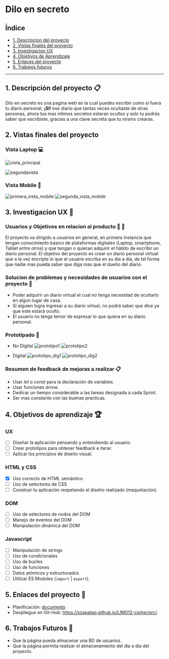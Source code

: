 # Dilo en secreto 

## Índice

* [1. Descripcion del proyecto](#1-Descripción-del-proyecto)
* [2. Vistas finales del proyecto](#2-Vistas-finales-del-proyecto)
* [3. Investigacion UX](#3-Investigación-UX)
* [4. Objetivos de Aprendizaje](#4-Objetivos-de-aprendizaje)
* [5. Enlaces del proyecto](#5-Enlaces-del-proyecto)
* [6. Trabajos futuros](#Trabajos-futuros)


***

## 1. Descripción del proyecto  :clipboard:

Dilo en secreto es una pagina web en la cual puedes escribir como si fuera tu diario personal, **¡SI!** ese diario que tantas veces ocultaste de otras personas, ahora tus mas intimos secretos estaran ocultos y solo tu podrás saber que escribiste, gracias a una clave secreta que tu mismx crearas. 

## 2. Vistas finales del proyecto

### Vista Laptop :computer:
![vista_principal](https://user-images.githubusercontent.com/55293526/75310025-c1181480-5820-11ea-9b13-3c144f09f091.png)

![segundavista](https://user-images.githubusercontent.com/55293526/75310134-0fc5ae80-5821-11ea-9d81-8bf7fafbb33b.png)

### Vista Mobile :iphone:
![primera_vista_mobile](https://user-images.githubusercontent.com/55293526/75310582-5b2c8c80-5822-11ea-84cd-b256cfd78f8f.png)
![segunda_vista_mobile](https://user-images.githubusercontent.com/55293526/75311884-2de1dd80-5826-11ea-807d-a3a11bacdd82.png)

## 3. Investigacion UX :paperclip:

### Usuarios y Objetivos en relacion al producto :woman: :man:

El proyecto va dirigido a usuarios en general, en primera instancia que tengan conocimiento basico de plataformas digitales (Laptop, smartphone, Tablet entre otros) y que tengan o quieran adquirir el hábito de escribir un diario personal.
El objetivo del proyecto es crear un diario personal virtual que a la vez encripte lo que el usuario escriba en su dia a dia, de tal forma que nadie mas pueda saber que diga mas que el dueño del diario.
    
### Solucion de problemas y necesidades de usuarios con el proyecto :pushpin:

  * Poder adquirir un diario virtual el cual no tenga necesidad de ocultarlo en algun lugar de casa.
  * Si alguien logra ingresar a su diario virtual, no podrá saber que dice ya que este estará oculto.
  * El usuario no tenga temor de expresar lo que quiera en su diario personal.

### Prototipado :memo:
  * No Digital 
    ![prototipo1](https://user-images.githubusercontent.com/55293526/75353873-16344480-587a-11ea-9c1b-982a382dd54d.jpg)
    ![prototipo2](https://user-images.githubusercontent.com/55293526/75353884-19c7cb80-587a-11ea-8751-53942dca84fc.jpg)
    
  * Digital 
    ![prototipo_dig1](https://user-images.githubusercontent.com/55293526/75353893-1df3e900-587a-11ea-8ef1-fa2d7208b8dd.png)
    ![prototipo_dig2](https://user-images.githubusercontent.com/55293526/75353902-20eed980-587a-11ea-84aa-a65feeb69592.png)

### Resumen de feedback de mejoras a realizar :clipboard:
  * Usar *let* o *const* para la declaración de variables.
  * Usar funciones *arrow*.
  * Dedicar un tiempo considerable a las tareas designada a cada Sprint.
  * Ser mas constante con las buenas practicas.

## 4. Objetivos de aprendizaje :trophy:
  ### UX

* [ ] Diseñar la aplicación pensando y entendiendo al usuario.
* [ ] Crear prototipos para obtener feedback e iterar.
* [ ] Aplicar los principios de diseño visual.

### HTML y CSS

* [x] Uso correcto de HTML semántico
* [ ] Uso de selectores de CSS
* [ ] Construir tu aplicación respetando el diseño realizado (maquetación).

### DOM

* [ ] Uso de selectores de nodos del DOM
* [ ] Manejo de eventos del DOM
* [ ] Manipulación dinámica del DOM

### Javascript

* [ ] Manipulación de strings
* [ ] Uso de condicionales
* [ ] Uso de bucles
* [ ] Uso de funciones
* [ ] Datos atómicos y estructurados
* [ ] Utilizar ES Modules (`import` | `export`).

## 5. Enlaces del proyecto :paperclip:
  * Planificación:  [documento](https://docs.google.com/document/d/1EcOhwenMpDi5dfrWBXQiNWmRYNWVF3cdvkJsi8Wgr_k/edit?usp=sharing)
  * Despliegue en Git-Hub: https://szapataq.github.io/LIM012-cipher/src/.

## 6. Trabajos Futuros :crystal_ball:
  * Que la página pueda almacenar una BD de usuarios.
  * Que la página permita realizar el almacenamiento del dia a dia del proyecto.
    
